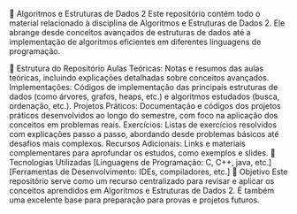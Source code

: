 🧩 Algoritmos e Estruturas de Dados 2
Este repositório contém todo o material relacionado à disciplina de Algoritmos e Estruturas de Dados 2. Ele abrange desde conceitos avançados de estruturas de dados até a implementação de algoritmos eficientes em diferentes linguagens de programação.

📁 Estrutura do Repositório
Aulas Teóricas: Notas e resumos das aulas teóricas, incluindo explicações detalhadas sobre conceitos avançados.
Implementações: Códigos de implementação das principais estruturas de dados (como árvores, grafos, heaps, etc.) e algoritmos estudados (busca, ordenação, etc.).
Projetos Práticos: Documentação e códigos dos projetos práticos desenvolvidos ao longo do semestre, com foco na aplicação dos conceitos em problemas reais.
Exercícios: Listas de exercícios resolvidos com explicações passo a passo, abordando desde problemas básicos até desafios mais complexos.
Recursos Adicionais: Links e materiais complementares para aprofundar os estudos, como exemplos e slides.
🚀 Tecnologias Utilizadas
[Linguagens de Programação: C, C++, java, etc.]
[Ferramentas de Desenvolvimento: IDEs, compiladores, etc.]
🎯 Objetivo
Este repositório serve como um recurso centralizado para revisar e aplicar os conceitos aprendidos em Algoritmos e Estruturas de Dados 2. É também uma excelente base para preparação para provas e projetos futuros.
